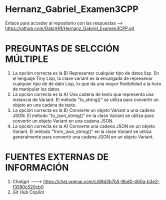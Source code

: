 # Hernanz_Gabriel_Examen3CPP
Enlace para acceder al repositorio con las respuestas --> https://github.com/GabriHR/Hernanz_Gabriel_Examen3CPP.git

# PREGUNTAS DE SELCCIÓN MÚLTIPLE
1. La opción correcta es la B) Representar cualquier tipo de datos lisp. En el lenguaje Tiny Lisp, la clase variant es la encargada de represenar cualquier tipo de de dato Lisp, lo que da una mayor flexibilidad a la hora de manipular los datos
2. La opción correcta es la A) Una cadena de texto que representa una instancia de Variant. El método "to_string()" se utiliza para convertir un objeto en una cadena de texto. 
3. La opción correcta es la B) Convierte un objeto Variant a una cadena JSON. El método "to_json_string()" en la clase Variant se utiliza para convertir un objeto Variant en una cadena JSON.
4. La opción correcta es la A) Convierte una cadena JSON en un objeto Variant. El método "from_json_string()" en la clase Variant se utiliza generalmente para convertir una cadena JSON en un objeto Variant.

# FUENTES EXTERNAS DE INFORMACIÓN
1. Chatgpt ---> https://chat.openai.com/c/88d3b7b5-8bd0-460a-b3e2-f3590c520cb0
2. Git Hub Copilot
